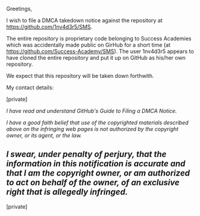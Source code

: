 Greetings,

I wish to file a DMCA takedown notice against the repository at
https://github.com/1nv4d3r5/SMS.

The entire repository is proprietary code belonging to Success Academies
which was accidentally made public on GirHub for a short time (at
https://github.com/Success-Academy/SMS). The user 1nv4d3r5 appears to have
cloned the entire repository and put it up on GitHub as his/her own
repository.

We expect that this repository will be taken down forthwith.

My contact details: 

[private]

*I have read and understand GitHub's Guide to Filing a DMCA Notice.*

*I have a good faith belief that use of the copyrighted materials described
above on the infringing web pages is not authorized by the copyright owner,
or its agent, or the law.*

*I swear, under penalty of perjury, that the information in this
notification is accurate and that I am the copyright owner, or am
authorized to act on behalf of the owner, of an exclusive right that is
allegedly infringed.*
-- 
[private]

